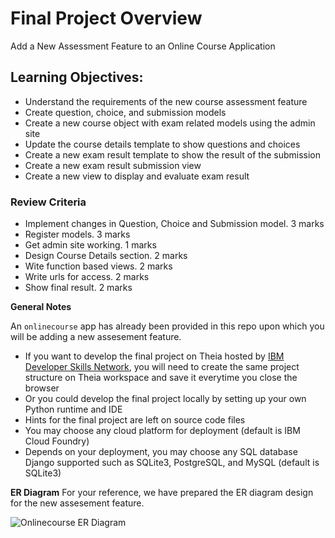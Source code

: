 # Final Project Overview
Add a New Assessment Feature to an Online Course Application

## Learning Objectives:
- Understand the requirements of the new course assessment feature
- Create question, choice, and submission models
- Create a new course object with exam related models using the admin site
- Update the course details template to show questions and choices
- Create a new exam result template to show the result of the submission
- Create a new exam result submission view
- Create a new view to display and evaluate exam result

### Review Criteria
- Implement changes in Question, Choice and Submission model. 3 marks
- Register models. 3 marks
- Get admin site working. 1 marks
- Design Course Details section. 2 marks
- Wite function based views. 2 marks
- Write urls for access. 2 marks
- Show final result. 2 marks


**General Notes**

An `onlinecourse` app has already been provided in this repo upon which you will be adding a new assesement feature.

- If you want to develop the final project on Theia hosted by [IBM Developer Skills Network](https://labs.cognitiveclass.ai/), you will need to create the same project structure on Theia workspace and save it everytime you close the browser
- Or you could develop the final project locally by setting up your own Python runtime and IDE
- Hints for the final project are left on source code files
- You may choose any cloud platform for deployment (default is IBM Cloud Foundry)
- Depends on your deployment, you may choose any SQL database Django supported such as SQLite3, PostgreSQL, and MySQL (default is SQLite3)

**ER Diagram**
For your reference, we have prepared the ER diagram design for the new assesement feature.

![Onlinecourse ER Diagram](https://github.com/ibm-developer-skills-network/final-cloud-app-with-database/blob/master/static/media/course_images/onlinecourse_app_er.png)
